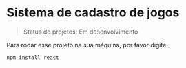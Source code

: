 # Sistema de cadastro de jogos #

>Status do projetos: Em desenvolvimento

Para rodar esse projeto na sua máquina, por favor digite:

```
npm install react
```
